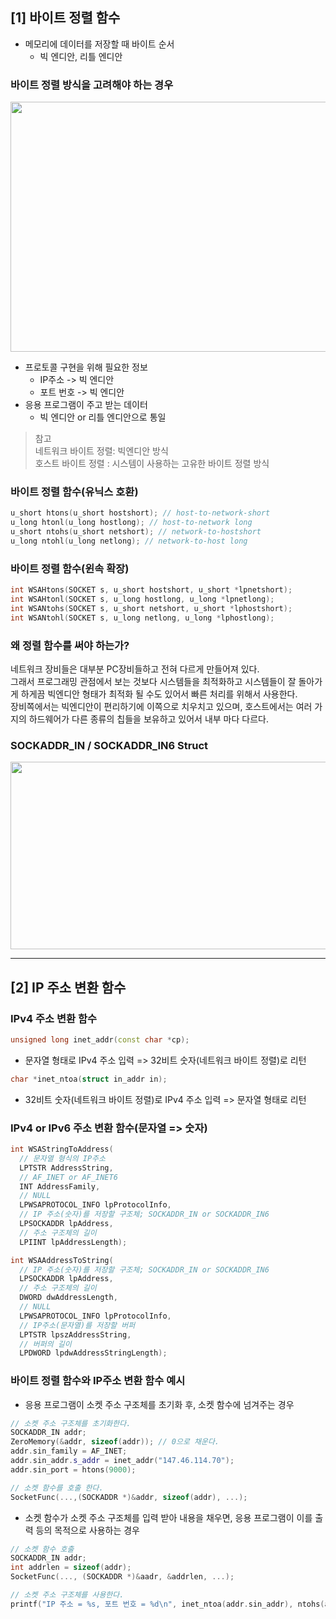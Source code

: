 ## [1] 바이트 정렬 함수

* 메모리에 데이터를 저장할 때 바이트 순서
  * 빅 엔디안, 리틀 엔디안
  
  
### 바이트 정렬 방식을 고려해야 하는 경우

<center><img src="https://user-images.githubusercontent.com/66770613/115184665-49d6cb80-a119-11eb-8111-7e8489181c79.png" width="750" height="400"/></center>    

* 프로토콜 구현을 위해 필요한 정보
  * IP주소 -> 빅 엔디안
  * 포트 번호 -> 빅 엔디안
* 응용 프로그램이 주고 받는 데이터
  * 빅 엔디안 or 리틀 엔디안으로 통일

> 참고   
> 네트워크 바이트 정렬: 빅엔디안 방식   
> 호스트 바이트 정렬 : 시스템이 사용하는 고유한 바이트 정렬 방식   

### 바이트 정렬 함수(유닉스 호환)

```c++
u_short htons(u_short hostshort); // host-to-network-short
u_long htonl(u_long hostlong); // host-to-network long
u_short ntohs(u_short netshort); // network-to-hostshort
u_long ntohl(u_long netlong); // network-to-host long
```

### 바이트 정렬 함수(윈속 확장)

```c++
int WSAHtons(SOCKET s, u_short hostshort, u_short *lpnetshort);
int WSAHtonl(SOCKET s, u_long hostlong, u_long *lpnetlong);
int WSANtohs(SOCKET s, u_short netshort, u_short *lphostshort);
int WSANtohl(SOCKET s, u_long netlong, u_long *lphostlong);
```

### 왜 정렬 함수를 써야 하는가?

네트워크 장비들은 대부분 PC장비들하고 전혀 다르게 만들어져 있다.  
그래서 프로그래밍 관점에서 보는 것보다 시스템들을 최적화하고 시스템들이 잘 돌아가게 하게끔 빅엔디안 형태가 최적화 될 수도 있어서 빠른 처리를 위해서 사용한다.  
장비쪽에서는 빅엔디안이 편리하기에 이쪽으로 치우치고 있으며, 호스트에서는 여러 가지의 하드웨어가 다른 종류의 칩들을 보유하고 있어서 내부 마다 다르다.

### SOCKADDR_IN / SOCKADDR_IN6 Struct

<img src= "https://user-images.githubusercontent.com/66770613/115185905-ba7ee780-a11b-11eb-96f9-85a0274dae21.png" width="700" height="300" />  

---

## [2] IP 주소 변환 함수

### IPv4 주소 변환 함수

```c++
unsigned long inet_addr(const char *cp);
```

* 문자열 형태로 IPv4 주소 입력 => 32비트 숫자(네트워크 바이트 정렬)로 리턴

```c++
char *inet_ntoa(struct in_addr in);
```

* 32비트 숫자(네트워크 바이트 정렬)로 IPv4 주소 입력 => 문자열 형태로 리턴

### IPv4 or IPv6 주소 변환 함수(문자열 => 숫자)

```c++
int WSAStringToAddress(
  // 문자열 형식의 IP주소
  LPTSTR AddressString,
  // AF_INET or AF_INET6
  INT AddressFamily,
  // NULL
  LPWSAPROTOCOL_INFO lpProtocolInfo,
  // IP 주소(숫자)를 저장할 구조체; SOCKADDR_IN or SOCKADDR_IN6
  LPSOCKADDR lpAddress,
  // 주소 구조체의 길이
  LPIINT lpAddressLength);
```

```c++
int WSAAddressToString(
  // IP 주소(숫자)를 저장할 구조체; SOCKADDR_IN or SOCKADDR_IN6
  LPSOCKADDR lpAddress,
  // 주소 구조체의 길이
  DWORD dwAddressLength,
  // NULL
  LPWSAPROTOCOL_INFO lpProtocolInfo,
  // IP주소(문자열)를 저장할 버퍼
  LPTSTR lpszAddressString,
  // 버퍼의 길이
  LPDWORD lpdwAddressStringLength);
```

### 바이트 정렬 함수와 IP주소 변환 함수 예시

* 응용 프로그램이 소켓 주소 구조체를 초기화 후, 소켓 함수에 넘겨주는 경우

```c++
// 소켓 주소 구조체를 초기화한다.
SOCKADDR_IN addr;
ZeroMemory(&addr, sizeof(addr)); // 0으로 채운다.
addr.sin_family = AF_INET;
addr.sin_addr.s_addr = inet_addr("147.46.114.70");
addr.sin_port = htons(9000);

// 소켓 함수를 호출 한다.
SocketFunc(...,(SOCKADDR *)&addr, sizeof(addr), ...);
```

* 소켓 함수가 소켓 주소 구조체를 입력 받아 내용을 채우면, 응용 프로그램이 이를 출력 등의 목적으로 사용하는 경우

```c++
// 소켓 함수 호출
SOCKADDR_IN addr;
int addrlen = sizeof(addr);
SocketFunc(..., (SOCKADDR *)&aadr, &addrlen, ...);

// 소켓 주소 구조체를 사용한다.
printf("IP 주소 = %s, 포트 번호 = %d\n", inet_ntoa(addr.sin_addr), ntohs(addr.sin_port));
```
